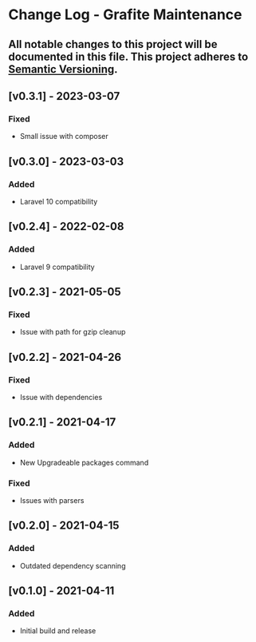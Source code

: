 # Change Log - Grafite Maintenance
All notable changes to this project will be documented in this file.
This project adheres to [Semantic Versioning](http://semver.org/).
----

## [v0.3.1] - 2023-03-07

### Fixed
- Small issue with composer

## [v0.3.0] - 2023-03-03

### Added
- Laravel 10 compatibility

## [v0.2.4] - 2022-02-08

### Added
- Laravel 9 compatibility

## [v0.2.3] - 2021-05-05

### Fixed
- Issue with path for gzip cleanup

## [v0.2.2] - 2021-04-26

### Fixed
- Issue with dependencies

## [v0.2.1] - 2021-04-17

### Added
- New Upgradeable packages command

### Fixed
- Issues with parsers

## [v0.2.0] - 2021-04-15

### Added
- Outdated dependency scanning

## [v0.1.0] - 2021-04-11

### Added
- Initial build and release

